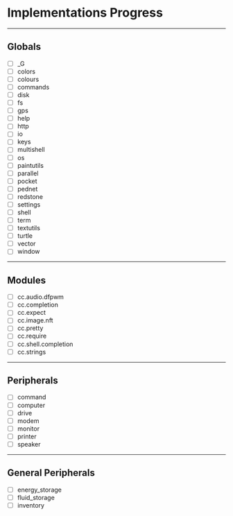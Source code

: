 # Implementations Progress

- - - 
## Globals
  - [ ] _G
  - [ ] colors
  - [ ] colours
  - [ ] commands
  - [ ] disk
  - [ ] fs
  - [ ] gps
  - [ ] help
  - [ ] http
  - [ ] io
  - [ ] keys
  - [ ] multishell
  - [ ] os
  - [ ] paintutils
  - [ ] parallel
  - [ ] pocket
  - [ ] pednet
  - [ ] redstone
  - [ ] settings
  - [ ] shell
  - [ ] term
  - [ ] textutils
  - [ ] turtle
  - [ ] vector
  - [ ] window
- - - 
## Modules
  - [ ] cc.audio.dfpwm
  - [ ] cc.completion
  - [ ] cc.expect
  - [ ] cc.image.nft
  - [ ] cc.pretty
  - [ ] cc.require
  - [ ] cc.shell.completion
  - [ ] cc.strings
- - - 
## Peripherals
  - [ ] command
  - [ ] computer
  - [ ] drive
  - [ ] modem
  - [ ] monitor
  - [ ] printer
  - [ ] speaker
- - - 
## General Peripherals
  - [ ] energy_storage
  - [ ] fluid_storage
  - [ ] inventory